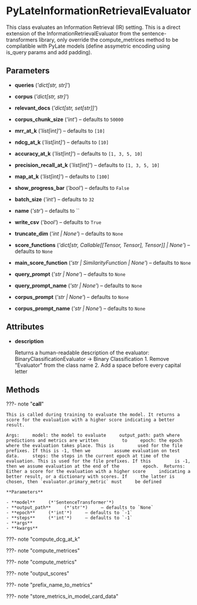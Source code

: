 # PyLateInformationRetrievalEvaluator

This class evaluates an Information Retrieval (IR) setting. This is a direct extension of the InformationRetrievalEvaluator from the sentence-transformers library, only override the compute_metrices method to be compilatible with PyLate models (define assymetric encoding using is_query params and add padding).



## Parameters

- **queries** (*'dict[str, str]'*)

- **corpus** (*'dict[str, str]'*)

- **relevant_docs** (*'dict[str, set[str]]'*)

- **corpus_chunk_size** (*'int'*) – defaults to `50000`

- **mrr_at_k** (*'list[int]'*) – defaults to `[10]`

- **ndcg_at_k** (*'list[int]'*) – defaults to `[10]`

- **accuracy_at_k** (*'list[int]'*) – defaults to `[1, 3, 5, 10]`

- **precision_recall_at_k** (*'list[int]'*) – defaults to `[1, 3, 5, 10]`

- **map_at_k** (*'list[int]'*) – defaults to `[100]`

- **show_progress_bar** (*'bool'*) – defaults to `False`

- **batch_size** (*'int'*) – defaults to `32`

- **name** (*'str'*) – defaults to ``

- **write_csv** (*'bool'*) – defaults to `True`

- **truncate_dim** (*'int | None'*) – defaults to `None`

- **score_functions** (*'dict[str, Callable[[Tensor, Tensor], Tensor]] | None'*) – defaults to `None`

- **main_score_function** (*'str | SimilarityFunction | None'*) – defaults to `None`

- **query_prompt** (*'str | None'*) – defaults to `None`

- **query_prompt_name** (*'str | None'*) – defaults to `None`

- **corpus_prompt** (*'str | None'*) – defaults to `None`

- **corpus_prompt_name** (*'str | None'*) – defaults to `None`


## Attributes

- **description**

    Returns a human-readable description of the evaluator: BinaryClassificationEvaluator -> Binary Classification  1. Remove "Evaluator" from the class name 2. Add a space before every capital letter



## Methods

???- note "__call__"

    This is called during training to evaluate the model. It returns a score for the evaluation with a higher score indicating a better result.

    Args:     model: the model to evaluate     output_path: path where predictions and metrics are written         to     epoch: the epoch where the evaluation takes place. This is         used for the file prefixes. If this is -1, then we         assume evaluation on test data.     steps: the steps in the current epoch at time of the         evaluation. This is used for the file prefixes. If this         is -1, then we assume evaluation at the end of the         epoch.  Returns:     Either a score for the evaluation with a higher score     indicating a better result, or a dictionary with scores. If     the latter is chosen, then `evaluator.primary_metric` must     be defined

    **Parameters**

    - **model**     (*'SentenceTransformer'*)
    - **output_path**     (*'str'*)     – defaults to `None`
    - **epoch**     (*'int'*)     – defaults to `-1`
    - **steps**     (*'int'*)     – defaults to `-1`
    - **args**
    - **kwargs**

???- note "compute_dcg_at_k"

???- note "compute_metrices"

???- note "compute_metrics"

???- note "output_scores"

???- note "prefix_name_to_metrics"

???- note "store_metrics_in_model_card_data"
